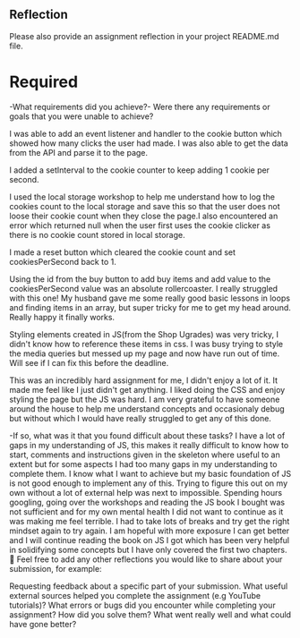 ## Reflection

Please also provide an assignment reflection in your project README.md file.

# Required

-What requirements did you achieve?- Were there any requirements or goals that you were unable to achieve?

I was able to add an event listener and handler to the cookie button which showed how many clicks the user had made.
I was also able to get the data from the API and parse it to the page.

I added a setInterval to the cookie counter to keep adding 1 cookie per second.

I used the local storage workshop to help me understand how to log the cookies count to the local storage and save this so that the user does not loose their cookie count when they close the page.I also encountered an error which returned null when the user first uses the cookie clicker as there is no cookie count stored in local storage.

I made a reset button which cleared the cookie count and set cookiesPerSecond back to 1.

Using the id from the buy button to add buy items and add value to the cookiesPerSecond value was an absolute rollercoaster. I really struggled with this one! My husband gave me some really good basic lessons in loops and finding items in an array, but super tricky for me to get my head around. Really happy it finally works.

Styling elements created in JS(from the Shop Ugrades) was very tricky, I didn't know how to reference these items in css. I was busy trying to style the media queries but messed up my page and now have run out of time. Will see if I can fix this before the deadline.

This was an incredibly hard assignment for me, I didn't enjoy a lot of it. It made me feel like I just didn't get anything. I liked doing the CSS and enjoy styling the page but the JS was hard. I am very grateful to have someone around the house to help me understand concepts and occasionaly debug but without which I would have really struggled to get any of this done.

-If so, what was it that you found difficult about these tasks?
I have a lot of gaps in my understanding of JS, this makes it really difficult to know how to start, comments and instructions given in the skeleton where useful to an extent but for some aspects I had too many gaps in my understanding to complete them. I know what I want to achieve but my basic foundation of JS is not good enough to implement any of this. Trying to figure this out on my own without a lot of external help was next to impossible. Spending hours googling, going over the workshops and reading the JS book I bought was not sufficient and for my own mental health I did not want to continue as it was making me feel terrible. I had to take lots of breaks and try get the right mindset again to try again. I am hopeful with more exposure I can get better and I will continue reading the book on JS I got which has been very helpful in solidifying some concepts but I have only covered the first two chapters.
🏹 Feel free to add any other reflections you would like to share about your submission, for example:

Requesting feedback about a specific part of your submission.
What useful external sources helped you complete the assignment (e.g YouTube tutorials)?
What errors or bugs did you encounter while completing your assignment? How did you solve them?
What went really well and what could have gone better?
